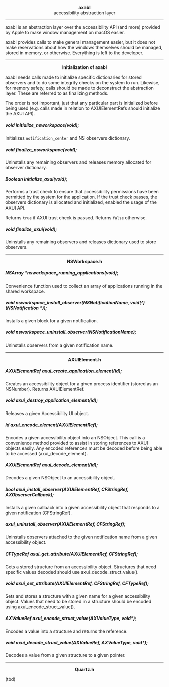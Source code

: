 <p align="center">
    <b>axabl</b><br/>
    accessibility abstraction layer
</p>

---

axabl is an abstraction layer over the accessibility API (and more) provided by Apple to make window management on macOS easier.

axabl provides calls to make general management easier, but it does not make reservations about how the windows themselves should be managed, stored in memory, or otherwise. Everything is left to the developer.

---

<p align="center"><b>Initialization of axabl</b></p>

axabl needs calls made to initialize specific dictionaries for stored observers and to do some integrity checks on the system to run. Likewise, for memory safety, calls should be made to deconstruct the abstraction layer. These are referred to as finalizing methods.

The order is not important, just that any particular part is initialized before being used (e.g. calls made in relation to AXUIElementRefs should initialize the AXUI API).

##### void initialize_nsworkspace(void);

Initializes `notification_center` and NS observers dictionary.

##### void finalize_nsworkspace(void);

Uninstalls any remaining observers and releases memory allocated for observer dictionary.

##### Boolean initialize_axui(void);

Performs a trust check to ensure that accessibility permissions have been permitted by the system for the application.
If the trust check passes, the observers dictionary is allocated and initialized, enabled the usage of the AXUI API.

Returns `true` if AXUI trust check is passed. Returns `false` otherwise.

##### void finalize_axui(void);

Uninstalls any remaining observers and releases dictionary used to store observers.

---

<p align="center"><b>NSWorkspace.h</b></p>

##### NSArray *nsworkspace_running_applications(void);

Convenience function used to collect an array of applications running in the shared workspace.

##### void nsworkspace_install_observer(NSNotificationName, void(^)(NSNotification *));

Installs a given block for a given notification.

##### void nsworkspace_uninstall_observer(NSNotificationName);

Uninstalls observers from a given notification name.

---

<p align="center"><b>AXUIElement.h</b></p>

##### AXUIElementRef axui_create_application_element(id);

Creates an accessibility object for a given process identifier (stored as an NSNumber).
Returns AXUIElementRef.

##### void axui_destroy_application_element(id);

Releases a given Accessibility UI object.

##### id axui_encode_element(AXUIElementRef);

Encodes a given accessibility object into an NSObject. This call is a convenience method provided to assist in storing references to AXUI objects easily. Any encoded references must be decoded before being able to be accessed (axui_decode_element).

##### AXUIElementRef axui_decode_element(id);

Decodes a given NSObject to an accessibility object.

##### bool axui_install_observer(AXUIElementRef, CFStringRef, AXObserverCallback);

Installs a given callback into a given accessibility object that responds to a given notification (CFStringRef).

##### axui_uninstall_observer(AXUIElementRef, CFStringRef);

Uninstalls observers attached to the given notification name from a given accessibility object.

##### CFTypeRef axui_get_attribute(AXUIElementRef, CFStringRef);

Gets a stored structure from an accessibility object. Structures that need specific values decoded should use axui_decode_struct_value().

##### void axui_set_attribute(AXUIElementRef, CFStringRef, CFTypeRef);

Sets and stores a structure with a given name for a given accessibility object. Values that need to be stored in a structure should be encoded using axui_encode_struct_value().

##### AXValueRef axui_encode_struct_value(AXValueType, void*);

Encodes a value into a structure and returns the reference.

##### void axui_decode_struct_value(AXValueRef, AXValueType, void*);

Decodes a value from a given structure to a given pointer.

---

<p align="center"><b>Quartz.h</b></p>

(tbd)